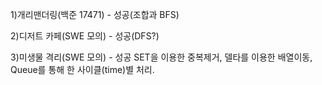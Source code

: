 1)개리맨더링(백준 17471) - 성공(조합과 BFS)

2)디저트 카페(SWE 모의) - 성공(DFS?)

3)미생물 격리(SWE 모의) - 성공
SET을 이용한 중복제거, 델타를 이용한 배열이동, Queue를 통해 한 사이클(time)별 처리.
